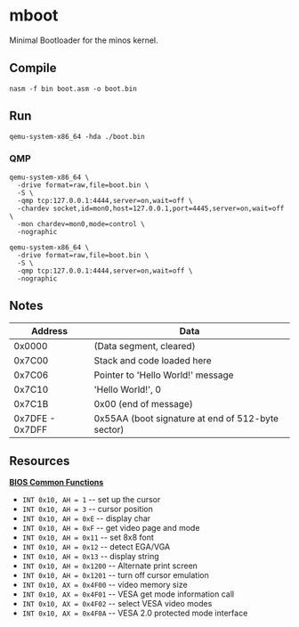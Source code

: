 # mboot

Minimal Bootloader for the minos kernel.

## Compile

```shell
nasm -f bin boot.asm -o boot.bin
```

## Run

```shell
qemu-system-x86_64 -hda ./boot.bin
```

### QMP

```shell
qemu-system-x86_64 \
  -drive format=raw,file=boot.bin \
  -S \
  -qmp tcp:127.0.0.1:4444,server=on,wait=off \
  -chardev socket,id=mon0,host=127.0.0.1,port=4445,server=on,wait=off \
  -mon chardev=mon0,mode=control \
  -nographic

qemu-system-x86_64 \
  -drive format=raw,file=boot.bin \
  -S \
  -qmp tcp:127.0.0.1:4444,server=on,wait=off \
  -nographic
```

## Notes

Address      | Data
-------------|-----------
0x0000       | (Data segment, cleared)
0x7C00       | Stack and code loaded here
0x7C06       | Pointer to 'Hello World!' message
0x7C10       | 'Hello World!', 0 
0x7C1B       | 0x00 (end of message)
0x7DFE - 0x7DFF | 0x55AA (boot signature at end of 512-byte sector)

## Resources

[**BIOS Common Functions**](https://wiki.osdev.org/BIOS)

* `INT 0x10, AH = 1` -- set up the cursor
* `INT 0x10, AH = 3` -- cursor position
* `INT 0x10, AH = 0xE` -- display char
* `INT 0x10, AH = 0xF` -- get video page and mode
* `INT 0x10, AH = 0x11` -- set 8x8 font
* `INT 0x10, AH = 0x12` -- detect EGA/VGA
* `INT 0x10, AH = 0x13` -- display string
* `INT 0x10, AH = 0x1200` -- Alternate print screen
* `INT 0x10, AH = 0x1201` -- turn off cursor emulation
* `INT 0x10, AX = 0x4F00` -- video memory size
* `INT 0x10, AX = 0x4F01` -- VESA get mode information call
* `INT 0x10, AX = 0x4F02` -- select VESA video modes
* `INT 0x10, AX = 0x4F0A` -- VESA 2.0 protected mode interface